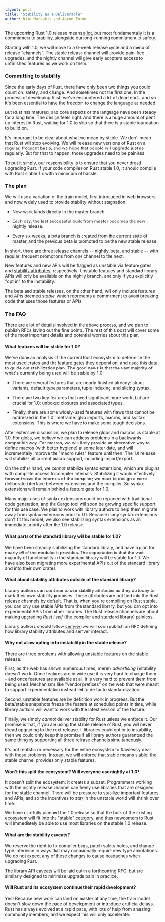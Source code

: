 ```yaml
---
layout: post
title: "Stability as a Deliverable"
author: Niko Matsakis and Aaron Turon
---
```


The upcoming Rust 1.0 release means
[a lot](http://blog.rust-lang.org/2014/09/15/Rust-1.0.html), but most
fundamentally it is a commitment to stability, alongside our
long-running commitment to safety.

Starting with 1.0, we will move to
a 6-week release cycle and a menu of release "channels". The stable
release channel will provide pain-free upgrades, and the nightly
channel will give early adopters access to unfinished features as we
work on them.

### Committing to stability

Since the early days of Rust, there have only been two things you
could count on: safety, and change. And sometimes not the first
one. In the process of developing Rust, we've encountered a lot of
dead ends, and so it's been essential to have the freedom to change
the language as needed.

But Rust has matured, and core aspects of the language have been
steady for a long time. The design feels right. And there is a huge
amount of pent up interest in Rust, waiting for 1.0 to ship so that
there is a stable foundation to build on.

It's important to be clear about what we mean by stable. We don't mean
that Rust will stop evolving. We will release new versions of Rust on
a regular, frequent basis, and we hope that people will upgrade just
as regularly. But for that to happen, those upgrades need to be
painless.

To put it simply, our responsibility is to ensure that you never dread
upgrading Rust. If your code compiles on Rust stable 1.0, it should
compile with Rust stable 1.x with a minimum of hassle.

### The plan

We will use a variation of the train model, first introduced in web
browsers and now widely used to provide stability without stagnation:

* New work lands directly in the master branch.

* Each day, the last successful build from master becomes the new nightly release.

* Every six weeks, a beta branch is created from the current state of
  master, and the previous beta is promoted to be the new stable
  release.

In short, there are three release channels -- nightly, beta, and
stable -- with regular, frequent promotions from one channel to the
next.

New features and new APIs will be flagged as unstable via feature gates
and
[stability attributes](http://doc.rust-lang.org/reference.html#stability),
respectively.
Unstable features and standard library APIs will only be available on
the nightly branch, and only if you explicitly "opt in" to the
instability.

The beta and stable releases, on the other hand, will only include
features and APIs deemed *stable*, which represents a commitment to
avoid breaking code that uses those features or APIs.

### The FAQ

There are a lot of details involved in the above process, and we plan
to publish RFCs laying out the fine points. The rest of this post will
cover some of the most important details and potential worries about
this plan.

#### What features will be stable for 1.0?

We've done an analysis of the current Rust ecosystem to determine the
most used crates and the feature gates they depend on, and used this
data to guide our stabilization plan. The good news is that the vast
majority of what's currently being used will be stable by 1.0:

* There are several features that are nearly finished already: struct
  variants, default type parameters, tuple indexing, and slicing syntax.

* There are two key features that need significant more work, but are
  crucial for 1.0: unboxed closures and associated types.

* Finally, there are some widely-used features with flaws that cannot
  be addressed in the 1.0 timeframe: glob imports, macros, and syntax
  extensions. This is where we have to make some tough decisions.

After extensive discussion, we plan to release globs and macros as
stable at 1.0. For globs, we believe we can address problems in a
backwards-compatible way. For macros, we will likely provide an
alternative way to define macros (with better
[hygiene](http://en.wikipedia.org/wiki/Hygienic_macro)) at some later
date, and will incrementally improve the "macro rules" feature until
then. The 1.0 release will stabilize all current macro support,
including import/export.

On the other hand, we *cannot* stabilize syntax extensions, which are
plugins with complete access to compiler internals. Stabilizing it
would effectively forever freeze the internals of the compiler; we
need to design a more deliberate interface between extensions and the
compiler. So syntax extensions will remain behind a feature gate for
1.0.

Many major uses of syntax extensions could be replaced with
traditional code generation, and the Cargo tool will soon be growing
specific support for this use case. We plan to work with library
authors to help them migrate away from syntax extensions prior to
1.0. Because many syntax extensions don't fit this model, we also see
stabilizing syntax extensions as an immediate priority after the 1.0
release.

#### What parts of the standard library will be stable for 1.0?

We have been steadily stabilizing the standard library, and have a
plan for nearly *all* of the modules it provides. The expectation is
that the vast majority of functionality in the standard library will
be stable for 1.0. We have also been migrating more experimental APIs
out of the standard library and into their own crates.

#### What about stability attributes outside of the standard library?

Library authors can continue to use stability attributes as they do
today to mark their own stability promises. These attributes are not
tied into the Rust release channels by default. That is, when you're
compiling on Rust stable, you can only use stable APIs from the
standard library, but you can opt into experimental APIs from other
libraries. The Rust release channels are about making upgrading *Rust
itself* (the compiler and standard library) painless.

Library authors should follow [semver](http://semver.org/); we will
soon publish an RFC defining how library stability attributes and
semver interact.

#### Why not allow opting in to instability in the stable release?

There are three problems with allowing unstable features on the
stable release.

First, as the web has shown numerous times, merely *advertising*
instability doesn't work. Once features are in wide use it is very
hard to change them -- and once features are available at all, it is
very hard to prevent them from being used. Mechanisms like "vendor
prefixes" on the web that were meant to support experimentation
instead led to de facto standardization.

Second, unstable features are by definition work in progress. But the
beta/stable snapshots freeze the feature at scheduled points in time,
while library authors will want to work with the latest version of the
feature.

Finally, we simply *cannot* deliver stability for Rust unless we
enforce it. Our promise is that, if you are using the stable release
of Rust, you will never dread upgrading to the next release. If
libraries could opt in to instability, then we could only keep this
promise if all library authors guaranteed the same thing by supporting
all three release channels simultaneously.

It's not realistic or necessary for the entire ecosystem to flawlessly
deal with these problems. Instead, we will enforce that stable means
stable: the stable channel provides only stable features.

#### Won't this split the ecosystem? Will everyone use nightly at 1.0?

It doesn't split the ecosystem: it creates a subset. Programmers
working with the nightly release channel can freely use libraries that
are designed for the stable channel. There will be pressure to
stabilize important features and APIs, and so the incentives to stay
in the unstable world will shrink over time.

We have carefully planned the 1.0 release so that the bulk of the
existing ecosystem will fit into the "stable" category, and thus
newcomers to Rust will immediately be able to use most libraries on
the stable 1.0 release.

#### What are the stability caveats?

We reserve the right to fix compiler bugs, patch safety holes, and
change type inference in ways that may occasionally require new type
annotations. We do not expect any of these changes to cause
headaches when upgrading Rust.

The library API caveats will be laid out in a forthcoming RFC, but are
similarly designed to minimize upgrade pain in practice.

#### Will Rust and its ecosystem continue their rapid development?

Yes! Because new work can land on master at any time, the train model
doesn't slow down the pace of development or introduce artificial
delays. Rust has always evolved at a rapid pace, with lots of help
from amazing community members, and we expect this will only accelerate.
